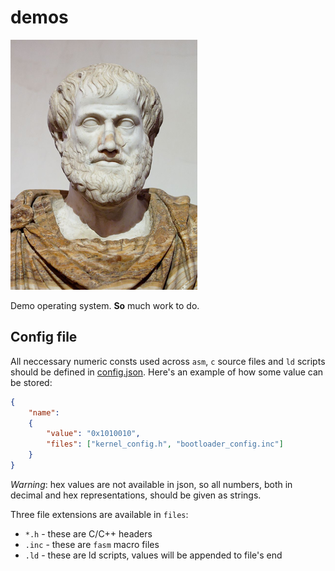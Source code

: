 # demos

![Aristotle](aristotle.png)

Demo operating system. **So** much work to do.

## Config file

All neccessary numeric consts used across `asm`, `c` source files and `ld`
scripts should be defined in [config.json](config.json). Here's an example of how some value can be stored:

```json
{
    "name":
    {
        "value": "0x1010010",
        "files": ["kernel_config.h", "bootloader_config.inc"]
    }
}
```

*Warning*: hex values are not available in json, so all numbers, both in decimal and hex representations, should be given as strings.


Three file extensions are available in `files`:
- `*.h` - these are C/C++ headers
- `.inc` - these are `fasm` macro files
- `.ld` - these are ld scripts, values will be appended to file's end